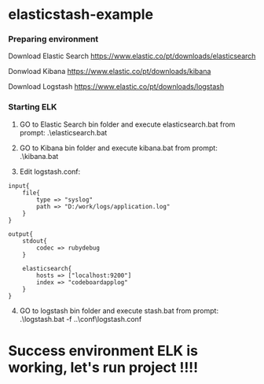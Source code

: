 # elasticstash-example

### Preparing environment

Download Elastic Search
https://www.elastic.co/pt/downloads/elasticsearch

Donwload Kibana
https://www.elastic.co/pt/downloads/kibana

Download Logstash
https://www.elastic.co/pt/downloads/logstash


### Starting ELK

1. GO to Elastic Search bin folder and execute elasticsearch.bat from prompt:
.\elasticsearch.bat

2. GO to Kibana bin folder and execute kibana.bat from prompt:
.\kibana.bat

3. Edit logstash.conf:

```
input{
	file{
		type => "syslog"
		path => "D:/work/logs/application.log"
	}
}

output{
	stdout{ 
		codec => rubydebug 
	}
	
	elasticsearch{
		hosts => ["localhost:9200"]
		index => "codeboardapplog"
	}
}
```
4. GO to logstash bin folder and execute stash.bat from prompt:
.\logstash.bat -f ..\conf\logstash.conf


# Success environment ELK is working, let's run project !!!!

  
